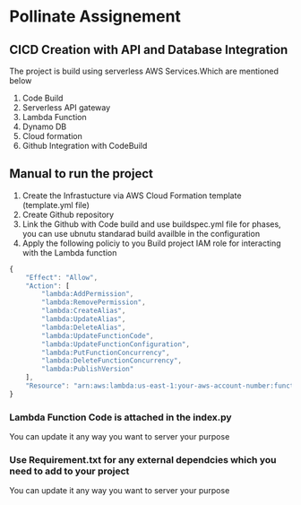 # Pollinate Assignement
## CICD Creation with API and Database Integration
The project is build using serverless AWS Services.Which are mentioned below
1. Code Build
2. Serverless API gateway
3. Lambda Function
4. Dynamo DB
5. Cloud formation
6. Github Integration with CodeBuild


## Manual to run the project
1. Create the Infrastucture via AWS Cloud Formation template (template.yml file)
2. Create Github repository 
3. Link the Github with Code build and use buildspec.yml file for phases, you can use ubnutu standarad build availble in the configuration
4. Apply the following policiy to you Build project IAM role for interacting with the Lambda function
```javascript
{
    "Effect": "Allow",
    "Action": [
        "lambda:AddPermission",
        "lambda:RemovePermission",
        "lambda:CreateAlias",
        "lambda:UpdateAlias",
        "lambda:DeleteAlias",
        "lambda:UpdateFunctionCode",
        "lambda:UpdateFunctionConfiguration",
        "lambda:PutFunctionConcurrency",
        "lambda:DeleteFunctionConcurrency",
        "lambda:PublishVersion"
    ],
    "Resource": "arn:aws:lambda:us-east-1:your-aws-account-number:function:lambda-function1"
}
```

### Lambda Function Code is attached in the index.py
You can update it any way you want to server your purpose
### Use Requirement.txt for any external dependcies which you need to add to your project
You can update it any way you want to server your purpose
